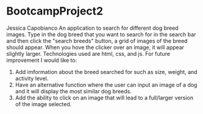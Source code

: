 # BootcampProject2
Jessica Capobianco
An application to search for different dog breed images.
Type in the dog breed that you want to search for in the search bar and then click the "search breeds" button, a grid of images of the breed should appear. When you hove the clicker over an image, it will appear slightly larger.
Technologies used are html, css, and js.
For future improvement I would like to:
1. Add imformation about the breed searched for such as size, weight, and activity level.
2. Have an alternative function where the user can input an image of a dog and it will display the most similar dog breeds.
3. Add the ability to click on an image that will lead to a full/larger version of the image selected.
